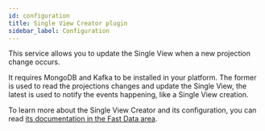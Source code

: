 ```yaml
---
id: configuration
title: Single View Creator plugin
sidebar_label: Configuration
---
```




This service allows you to update the Single View when a new projection change occurs.

It requires MongoDB and Kafka to be installed in your platform. The former is used to read the projections changes and update the Single View, the latest is used to notify the events happening, like a Single View creation.  

To learn more about the Single View Creator and its configuration, you can read [its documentation in the Fast Data area](/fast_data/concepts/architecture.md#single-view-creator-svc).
